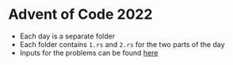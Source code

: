 # Advent of Code 2022

- Each day is a separate folder
- Each folder contains `1.rs` and `2.rs` for the two parts of the day
- Inputs for the problems can be found [here](https://adventofcode.com/2022/)
